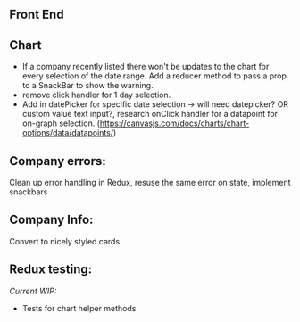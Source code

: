 ## Front End

## Chart
- If a company recently listed there won't be updates to the chart for every selection of the date range. Add a reducer method to pass a prop to a SnackBar to show the warning.
- remove click handler for 1 day selection.
- Add in datePicker for specific date selection -> will need datepicker? OR custom value text input?, research onClick handler for a datapoint for on-graph selection. (https://canvasjs.com/docs/charts/chart-options/data/datapoints/)

## Company errors:
Clean up error handling in Redux, resuse the same error on state, implement snackbars

## Company Info:
Convert to nicely styled cards

## Redux testing:

_Current WIP:_
- Tests for chart helper methods
